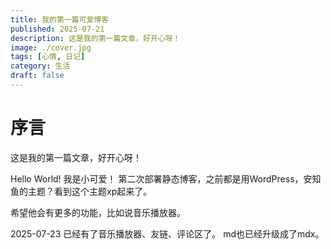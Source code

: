 ```yaml
---
title: 我的第一篇可爱博客
published: 2025-07-21
description: 这是我的第一篇文章，好开心呀！
image: ./cover.jpg 
tags: [心情, 日记]
category: 生活
draft: false
---
```

# 序言
这是我的第一篇文章，好开心呀！

Hello World! 我是小可爱！
第二次部署静态博客，之前都是用WordPress，安知鱼的主题？看到这个主题xp起来了。

希望他会有更多的功能，比如说音乐播放器。

2025-07-23
已经有了音乐播放器、友链、评论区了。
<TipBox>
    md也已经升级成了mdx。
</TipBox>
